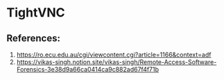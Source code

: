 # TightVNC


## References:

1. https://ro.ecu.edu.au/cgi/viewcontent.cgi?article=1166&context=adf
2. https://vikas-singh.notion.site/vikas-singh/Remote-Access-Software-Forensics-3e38d9a66ca0414ca9c882ad67f4f71b